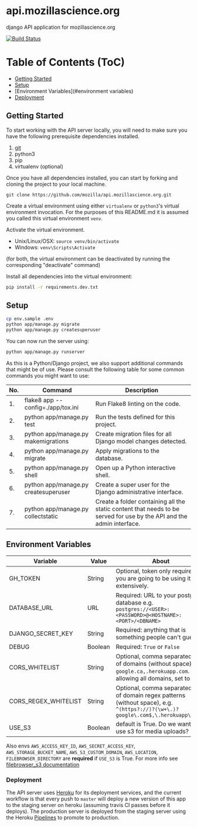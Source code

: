 # api.mozillascience.org
django API application for mozillascience.org

[![Build Status](https://travis-ci.org/mozilla/api.mozillascience.org.svg?branch=master)](https://travis-ci.org/mozilla/api.mozillascience.org)

Table of Contents (ToC)
=======================

* [Getting Started](#getting-started)
* [Setup](#setup)
* [Environment Variables](#environment variables)
* [Deployment](#deployment)

## Getting Started

To start working with the API server locally, you will need to make sure you have the following prerequisite dependencies installed.

1. [git](https://git-scm.com/)
2. python3
3. pip
4. virtualenv (optional)


Once you have all dependencies installed, you can start by forking and cloning the project to your local machine.

```
git clone https://github.com/mozilla/api.mozillascience.org.git
```

Create a virtual environment using either `virtualenv` or `python3`'s virtual environment invocation. For the purposes of this README.md it is assumed you called this virtual environment `venv`.

Activate the virtual environment.

- Unix/Linux/OSX: `source venv/bin/activate`
- Windows: `venv\Scripts\Activate`

(for both, the virtual environment can be deactivated by running the corresponding "deactivate" command)

Install all dependencies into the virtual environment:

```bash
pip install -r requirements.dev.txt
```

## Setup

```bash
cp env.sample .env
python app/manage.py migrate
python app/manage.py createsuperuser
```

You can now run the server using:

```bash
python app/manage.py runserver
```

As this is a Python/Django project, we also support additional commands that might be of use. Please consult the following table for some common commands you might want to use:

| No. | Command | Description |
| --- | ------- | ----------- |
| 1. | flake8 app --config=./app/tox.ini | Run Flake8 linting on the code.  |
| 2. | python app/manage.py test | Run the tests defined for this project. |
| 3. | python app/manage.py makemigrations | Create migration files for all Django model changes detected. |
| 4. | python app/manage.py migrate | Apply migrations to the database. |
| 5. | python app/manage.py shell | Open up a Python interactive shell. |
| 6. | python app/manage.py createsuperuser | Create a super user for the Django administrative interface. |
| 7. | python app/manage.py collectstatic | Create a folder containing all the static content that needs to be served for use by the API and the admin interface. |

## Environment Variables

|Variable|Value|About|
|--------|-----|-----|
| GH_TOKEN | String | Optional, token only required if you are going to be using it extensively.|
| DATABASE_URL | URL | Required: URL to your postgres database e.g. `postgres://<USER>:<PASSWORD>@<HOSTNAME>:<PORT>/<DBNAME>`|
| DJANGO_SECRET_KEY | String | Required: anything that is something people can't guess!|
| DEBUG | Boolean | Required: `True` or `False` |
|CORS_WHITELIST| String | Optional, comma separated list of domains (without space), e.g. `google.ca,.herokuapp.com`. For allowing all domains, set to `*`|
|CORS_REGEX_WHITELIST| String | Optional, comma separated list of domain regex patterns (without space), e.g. `^(https?://)?(\w+\.)?google\.com$,\.herokuapp\.com$`|
|USE_S3| Boolean | default is True. Do we want to use s3 for media uploads? |

Also envs `AWS_ACCESS_KEY_ID`, `AWS_SECRET_ACCESS_KEY`, `AWS_STORAGE_BUCKET_NAME`, `AWS_S3_CUSTOM_DOMAIN`, `AWS_LOCATION`, `FILEBROWSER_DIRECTORY` are **required** if `USE_S3` is True. For more info see [filebrowser_s3 documentation](https://github.com/Pomax/filebrowser_s3#variables-documentation)

### Deployment

The API server uses [Heroku](https://www.heroku.com/) for its deployment services, and the current workflow is that
every push to `master` will deploy a new version of this app to the staging server on heroku (assuming travis CI passes before it deploys).
The production server is deployed from the staging server using the Heroku [Pipelines](https://devcenter.heroku.com/articles/pipelines) to promote to production.
